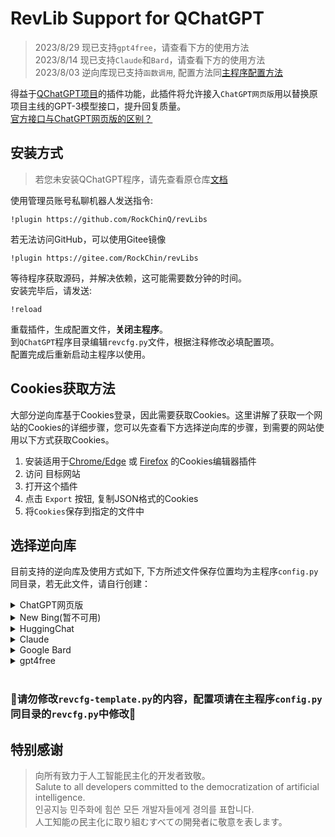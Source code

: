 # RevLib Support for QChatGPT

> 2023/8/29 现已支持`gpt4free`，请查看下方的使用方法  
> 2023/8/14 现已支持`Claude`和`Bard`，请查看下方的使用方法  
> 2023/8/03 逆向库现已支持`函数调用`, 配置方法同[主程序配置方法](https://github.com/RockChinQ/QChatGPT/wiki/%E6%8F%92%E4%BB%B6%E4%BD%BF%E7%94%A8-%E5%86%85%E5%AE%B9%E5%87%BD%E6%95%B0)  


得益于[QChatGPT项目](https://github.com/RockChinQ/QChatGPT)的插件功能，此插件将允许接入`ChatGPT网页版`用以替换原项目主线的GPT-3模型接口，提升回复质量。  
[官方接口与ChatGPT网页版的区别？](https://github.com/RockChinQ/QChatGPT/wiki/%E5%AE%98%E6%96%B9%E6%8E%A5%E5%8F%A3%E4%B8%8EChatGPT%E7%BD%91%E9%A1%B5%E7%89%88)

## 安装方式

> 若您未安装QChatGPT程序，请先查看原仓库[文档](https://github.com/RockChinQ/QChatGPT)  

使用管理员账号私聊机器人发送指令:

```
!plugin https://github.com/RockChinQ/revLibs
```

若无法访问GitHub，可以使用Gitee镜像

```
!plugin https://gitee.com/RockChin/revLibs
```

等待程序获取源码，并解决依赖，这可能需要数分钟的时间。  
安装完毕后，请发送:
```
!reload
```
重载插件，生成配置文件，**关闭主程序**。  
到`QChatGPT`程序目录编辑`revcfg.py`文件，根据注释修改必填配置项。  
配置完成后重新启动主程序以使用。

## Cookies获取方法

大部分逆向库基于Cookies登录，因此需要获取Cookies。这里讲解了获取一个网站的Cookies的详细步骤，您可以先查看下方选择逆向库的步骤，到需要的网站使用以下方式获取Cookies。

1. 安装适用于[Chrome/Edge](https://chrome.google.com/webstore/detail/cookie-editor/hlkenndednhfkekhgcdicdfddnkalmdm) 或 [Firefox](https://addons.mozilla.org/en-US/firefox/addon/cookie-editor/) 的Cookies编辑器插件
2. 访问 目标网站
3. 打开这个插件
4. 点击 `Export` 按钮, 复制JSON格式的Cookies
5. 将`Cookies`保存到指定的文件中

## 选择逆向库

目前支持的逆向库及使用方式如下, 下方所述文件保存位置均为主程序`config.py`同目录，若无此文件，请自行创建：

<details>
<summary>ChatGPT网页版</summary>

本插件默认使用的逆向库，使用方法请参考配置文件注释。
使用的是 [acheong08/ChatGPT](https://github.com/acheong08/ChatGPT)  

> 目前已支持中国主机使用，请在revcfg.py中修改openai_account字段，按照注释使用access_token方式登录

</details>

<details>
<summary>New Bing(暂不可用)</summary>

使用的是 [acheong08/EdgeGPT](https://github.com/acheong08/EdgeGPT)  

 - 修改`revcfg.py`中的`reverse_lib`的值为`acheong08/EdgeGPT`
 - 获取[NewBing](https://bing.com/chat)的Cookies，保存到`cookies.json`中

#### 配置

- new bing逆向库默认输出参考资料, 若不需要, 请在`revcfg.py`中设置:

```python
output_references = False
```

- 设置New Bing的风格

查看revcfg.py中的`new_bing_style`字段，按照说明更改。在运行期间可以通过指令`!style <风格（创意、平衡、精确）>`来更改风格。

</details>

<details>
<summary>HuggingChat</summary>

1. 在`revcfg.py`中修改`reverse_lib`的值为`Soulter/hugging-chat-api`
2. 获取[HuggingChat](https://huggingface.co/chat/)的Cookies，保存到`hugchat.json`中

</details>

<details>
<summary>Claude</summary>

1. 在`revcfg.py`中修改`reverse_lib`的值为`KoushikNavuluri/Claude-API`
2. 获取[Claude](https://claude.ai/chats)的Cookies，保存到`claude.json`中

</details>

<details>

<summary>Google Bard</summary>

1. 在`revcfg.py`中修改`reverse_lib`的值为`dsdanielpark/Bard-API`
2. 获取[Bard](https://bard.google.com/)的Cookies，保存到`bard.json`中

</details>

<details>
<summary>gpt4free</summary>

接入[xtekky/gpt4free](https://github.com/xtekky/gpt4free)自动从数个平台选择可用的 GPT-4，**无需鉴权**，但很不稳定，仅需要在`revcfg.py`中修改`reverse_lib`的值为`xtekky/gpt4free`即可。

</details>

<br/>

### 🚫请勿修改`revcfg-template.py`的内容，配置项请在主程序`config.py`同目录的`revcfg.py`中修改🚫

## 特别感谢

> 向所有致力于人工智能民主化的开发者致敬。  
> Salute to all developers committed to the democratization of artificial intelligence.  
> 인공지능 민주화에 힘쓴 모든 개발자들에게 경의를 표합니다.  
> 人工知能の民主化に取り組むすべての開発者に敬意を表します。
